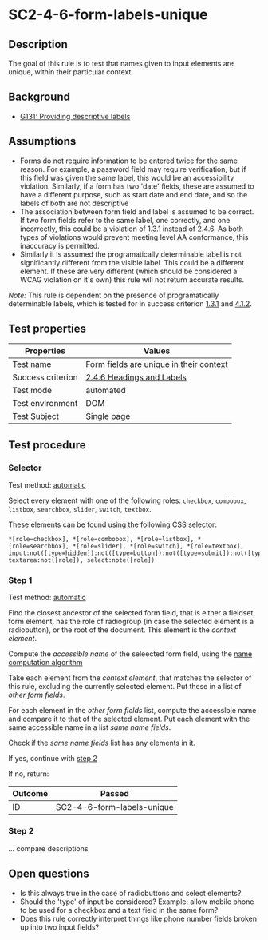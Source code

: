 # SC2-4-6-form-labels-unique

## Description
The goal of this rule is to test that names given to input elements are unique, within their particular context.


## Background
- [G131: Providing descriptive labels](https://www.w3.org/TR/WCAG20-TECHS/G131.html)


## Assumptions
- Forms do not require information to be entered twice for the same reason. For example, a password field may require verification, but if this field was given the same label, this would be an accessibility violation. Similarly, if a form has two 'date' fields, these are assumed to have a different purpose, such as start date and end date, and so the labels of both are not descriptive
- The association between form field and label is assumed to be correct. If two form fields refer to the same label, one correctly, and one incorrectly, this could be a violation of 1.3.1 instead of 2.4.6. As both types of violations would prevent meeting level AA conformance, this inaccuracy is permitted.
- Similarly it is assumed the programatically determinable label is not significantly different from the visible label. This could be a different element. If these are very different (which should be considered a WCAG violation on it's own) this rule will not return accurate results.

*Note:* This rule is dependent on the presence of programatically determinable labels, which is tested for in success criterion [1.3.1](https://www.w3.org/TR/UNDERSTANDING-WCAG20/content-structure-separation-programmatic.html) and [4.1.2](https://www.w3.org/TR/UNDERSTANDING-WCAG20/ensure-compat-rsv.html).


## Test properties
| Properties        | Values
|-------------------|-----------
| Test name         | Form fields are unique in their context
| Success criterion | [2.4.6 Headings and Labels](https://www.w3.org/TR/UNDERSTANDING-WCAG20/navigation-mechanisms-descriptive.html)
| Test mode         | automated
| Test environment  | DOM
| Test Subject      | Single page


## Test procedure


### Selector
Test method: [automatic][earl:automatic]

Select every element with one of the following roles: `checkbox`, `combobox`, `listbox`, `searchbox`, `slider`, `switch`, `textbox`.

These elements can be found using the following CSS selector:
```
*[role=checkbox], *[role=combobox], *[role=listbox], *[role=searchbox], *[role=slider], *[role=switch], *[role=textbox], input:not([type=hidden]):not([type=button]):not([type=submit]):not([type=reset]):not([type=image]):not([role]), textarea:not([role]), select:note([role])
```

### Step 1
Test method: [automatic][earl:automatic]

Find the closest ancestor of the selected form field, that is either a fieldset, form element, has the role of radiogroup (in case the selected element is a radiobutton), or the root of the document. This element is the *context element*.

Compute the *accessible name* of the seleected form field, using the [name computation algorithm](name-compute)

Take each element from the *context element*, that matches the selector of this rule, excluding the currently selected element. Put these in a list of *other form fields*.

For each element in the *other form fields* list, compute the accesslbie name and compare it to that of the selected element. Put each element with the same accessible name in a list *same name fields*.

Check if the *same name fields* list has any elements in it.

If yes, continue with [step 2](#step-2)

If no, return:

| Outcome  | Passed
|----------|-----
| ID       | SC2-4-6-form-labels-unique


### Step 2

... compare descriptions

## Open questions

- Is this always true in the case of radiobuttons and select elements?
- Should the 'type' of input be considered? Example: allow mobile phone to be used for a checkbox and a text field in the same form?
- Does this rule correctly interpret things like phone number fields broken up into two input fields?

[earl:automatic]: pages/test-modes.md#automatic
[earl:semiauto]: pages/test-modes.md#automatic
[earl:manual]:  pages/test-modes.md#manual
[name-compute]: ...

